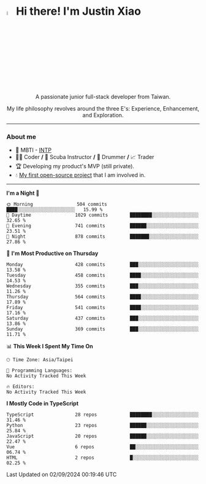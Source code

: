 # <img src="https://media.giphy.com/media/hvRJCLFzcasrR4ia7z/giphy.gif" width="5%">Hi there! I'm Justin Xiao
<p align="center">A passionate junior full-stack developer from Taiwan.  </p>
<p align="center">My life philosophy revolves around the three E's: Experience, Enhancement, and Exploration.</p>

---
### About me
- 👀 MBTI - [INTP](https://www.16personalities.com/intp-personality)
- 👨‍💻 Coder **/** 🤿 Scuba Instructor **/** 🥁 Drummer **/** 📈 Trader
- 🏆 Developing my product's MVP (still private).
- 💧 [My first open-source project](https://github.com/Game-as-a-Service/Game-Lobby-Web) that I am involved in.

---
<!--START_SECTION:waka-->
**I'm a Night 🦉** 

```text
🌞 Morning                504 commits         ████░░░░░░░░░░░░░░░░░░░░░   15.99 % 
🌆 Daytime                1029 commits        ████████░░░░░░░░░░░░░░░░░   32.65 % 
🌃 Evening                741 commits         ██████░░░░░░░░░░░░░░░░░░░   23.51 % 
🌙 Night                  878 commits         ███████░░░░░░░░░░░░░░░░░░   27.86 % 
```
📅 **I'm Most Productive on Thursday** 

```text
Monday                   428 commits         ███░░░░░░░░░░░░░░░░░░░░░░   13.58 % 
Tuesday                  458 commits         ████░░░░░░░░░░░░░░░░░░░░░   14.53 % 
Wednesday                355 commits         ███░░░░░░░░░░░░░░░░░░░░░░   11.26 % 
Thursday                 564 commits         ████░░░░░░░░░░░░░░░░░░░░░   17.89 % 
Friday                   541 commits         ████░░░░░░░░░░░░░░░░░░░░░   17.16 % 
Saturday                 437 commits         ███░░░░░░░░░░░░░░░░░░░░░░   13.86 % 
Sunday                   369 commits         ███░░░░░░░░░░░░░░░░░░░░░░   11.71 % 
```


📊 **This Week I Spent My Time On** 

```text
🕑︎ Time Zone: Asia/Taipei

💬 Programming Languages: 
No Activity Tracked This Week

🔥 Editors: 
No Activity Tracked This Week
```

**I Mostly Code in TypeScript** 

```text
TypeScript               28 repos            ████████░░░░░░░░░░░░░░░░░   31.46 % 
Python                   23 repos            ██████░░░░░░░░░░░░░░░░░░░   25.84 % 
JavaScript               20 repos            ██████░░░░░░░░░░░░░░░░░░░   22.47 % 
Vue                      6 repos             ██░░░░░░░░░░░░░░░░░░░░░░░   06.74 % 
HTML                     2 repos             █░░░░░░░░░░░░░░░░░░░░░░░░   02.25 % 
```




 Last Updated on 02/09/2024 00:19:46 UTC
<!--END_SECTION:waka-->
